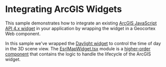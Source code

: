 # Integrating ArcGIS Widgets

This sample demonstrates how to integrate an existing [ArcGIS JavaScript API 4.x widget](https://developers.arcgis.com/javascript/latest/sample-code/intro-widgets/index.html) in your application by wrapping the widget in a Geocortex Web component.

In this sample we've wrapped the [Daylight widget](https://developers.arcgis.com/javascript/latest/sample-code/widgets-daylight/index.html) to control the time of day in the 3D scene view. The [EsriMapWidget.tsx](src/components/Daylight/EsriMapWidget.tsx) module is a [higher-order component](https://reactjs.org/docs/higher-order-components.html) that contains the logic to handle the lifecycle of the ArcGIS widget.
